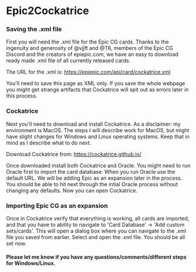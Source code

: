 # Epic2Cockatrice 

### Saving the .xml file
First you will need the .xml file for the Epic CG cards. Thanks to the ingenuity and generosity of @vjjft and @T6, members of the Epic CG Discord and the creators of epiepic.com, we have an easy to download ready made .xml file of all currently released cards. 

The URL for the .xml is: https://epiepic.com/api/card/cockatrice.xml

You'll need to save this page as XML only. If you save the whole webpage you might get strange artifacts that Cockatrice will spit out as errors later in this process. 

### Cockatrice
Next you'll need to download and install Cockatrice. As a disclaimer: my environment is MacOS. The steps I will describe work for MacOS, but might have slight changes for Windows and Linux operating systems. Keep that in mind as I describe what to do next. 

Download Cockatrice from: https://cockatrice.github.io/

Once downloaded install both Cockatrice and Oracle. You might need to run Oracle first to import the card database. When you run Oracle use the default URL. We will be adding Epic as an expansion later in the process. You should be able to hit next through the intial Oracle process without changing any defaults. Now you can open Cockatrice. 

### Importing Epic CG as an expansion
Once in Cockatrice verify that everything is working, all cards are imported, and that you have to ability to navigate to 'Card Database' -> 'Add custom sets/cards'. This will open a dialog box where you can navigate to the .xml file you saved from earlier. Select and open the .xml file. You should be all set now. 

#### Please let me know if you have any questions/comments/different steps for Windows/Linux. 
